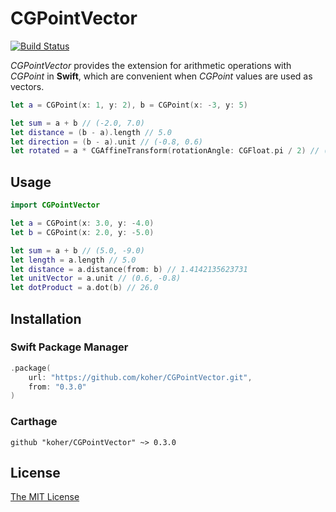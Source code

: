# CGPointVector

[![Build Status](https://travis-ci.org/koher/CGPointVector.svg?branch=master)](https://travis-ci.org/koher/CGPointVector)

_CGPointVector_ provides the extension for arithmetic operations with _CGPoint_ in __Swift__, which are convenient when _CGPoint_ values are used as vectors.

```swift
let a = CGPoint(x: 1, y: 2), b = CGPoint(x: -3, y: 5)

let sum = a + b // (-2.0, 7.0)
let distance = (b - a).length // 5.0
let direction = (b - a).unit // (-0.8, 0.6)
let rotated = a * CGAffineTransform(rotationAngle: CGFloat.pi / 2) // (-2.0, 1.0)
```

## Usage

```swift
import CGPointVector

let a = CGPoint(x: 3.0, y: -4.0)
let b = CGPoint(x: 2.0, y: -5.0)

let sum = a + b // (5.0, -9.0)
let length = a.length // 5.0
let distance = a.distance(from: b) // 1.4142135623731
let unitVector = a.unit // (0.6, -0.8)
let dotProduct = a.dot(b) // 26.0
```

## Installation

### Swift Package Manager

```swift
.package(
    url: "https://github.com/koher/CGPointVector.git",
    from: "0.3.0"
)
```

### Carthage

```
github "koher/CGPointVector" ~> 0.3.0
```

## License

[The MIT License](LICENSE)
